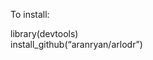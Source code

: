 <!-- README.md is generated from README.Rmd. Please edit that file -->

To install:

library(devtools)  
install\_github(“aranryan/arlodr”)
